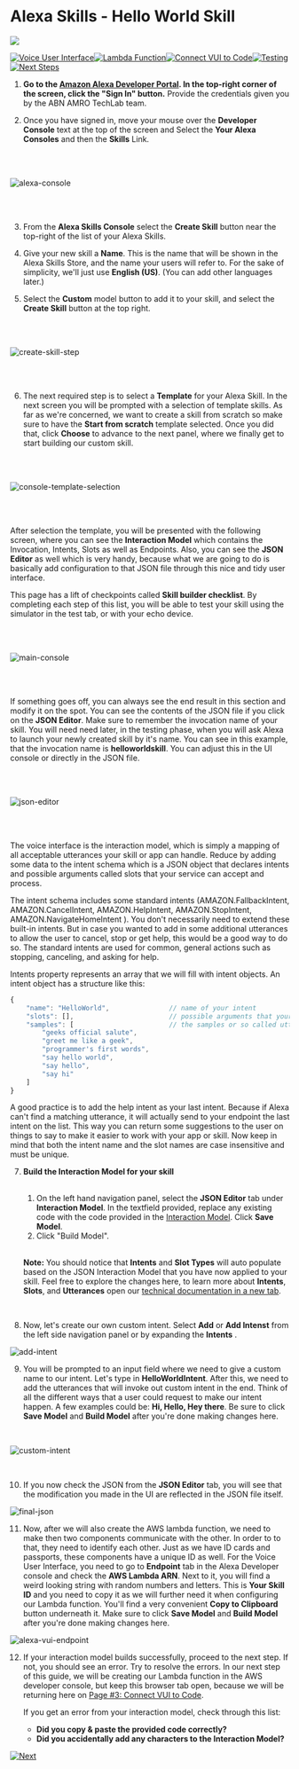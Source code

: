 # Alexa Skills - Hello World Skill
<img src="https://m.media-amazon.com/images/G/01/mobile-apps/dex/alexa/alexa-skills-kit/tutorials/quiz-game/header._TTH_.png" />

[![Voice User Interface](https://m.media-amazon.com/images/G/01/mobile-apps/dex/alexa/alexa-skills-kit/tutorials/navigation/1-on._TTH_.png)](./1-voice-user-interface.md)[![Lambda Function](https://m.media-amazon.com/images/G/01/mobile-apps/dex/alexa/alexa-skills-kit/tutorials/navigation/2-locked._TTH_.png)](./2-lambda-function.md)[![Connect VUI to Code](https://m.media-amazon.com/images/G/01/mobile-apps/dex/alexa/alexa-skills-kit/tutorials/navigation/3-locked._TTH_.png)](./3-connect-vui-to-code.md)[![Testing](https://m.media-amazon.com/images/G/01/mobile-apps/dex/alexa/alexa-skills-kit/tutorials/navigation/4-locked._TTH_.png)](./4-testing.md)[![Next Steps](https://m.media-amazon.com/images/G/01/mobile-apps/dex/alexa/alexa-skills-kit/tutorials/navigation/5-locked._TTH_.png)](./5-next-steps.md)

1.  **Go to the [Amazon Alexa Developer Portal](http://developer.amazon.com/alexa?&sc_category=Owned&sc_channel=RD&sc_campaign=Evangelism2018&sc_publisher=github&sc_content=Survey&sc_detail=hello-world-nodejs-V2_GUI-1&sc_funnel=Convert&sc_country=WW&sc_medium=Owned_RD_Evangelism2018_github_Survey_hello-world-nodejs-V2_GUI-1_Convert_WW_beginnersdevs&sc_segment=beginnersdevs).  In the top-right corner of the screen, click the "Sign In" button.** Provide the credentials given you by the ABN AMRO TechLab team.


2.  Once you have signed in, move your mouse over the **Developer Console** text at the top of the screen and Select the **Your Alexa Consoles** and then the **Skills**  Link.

<br />
<br />

![alexa-console](./resources/alexa-console.png)

<br />
<br />

3.  From the **Alexa Skills Console** select the **Create Skill** button near the top-right of the list of your Alexa Skills.

4. Give your new skill a **Name**. This is the name that will be shown in the Alexa Skills Store, and the name your users will refer to.  For the sake of simplicity, we'll just use **English (US)**.  (You can add other languages later.)

5. Select the **Custom** model button to add it to your skill, and select the **Create Skill** button at the top right.

<br />
<br />

![create-skill-step](./resources/create-skill-step.png)

<br />
<br />

6. The next required step is to select a **Template** for your Alexa Skill. In the next screen you will be prompted with a selection of template skills. As far as we're concerned, we want to create a skill from scratch so make sure to have the **Start from scratch** template selected. Once you did that, click **Choose** to advance to the next panel, where we finally get to start building our custom skill.

<br />
<br />

![console-template-selection](./resources/console-template-selection.png)

<br />
<br />


After selection the template, you will be presented with the following screen, where you can see the **Interaction Model** which contains the Invocation, Intents, Slots as well as Endpoints. Also, you can see the **JSON Editor** as well which is very handy, because what we are going to do is basically add configuration to that JSON file through this nice and tidy user interface. 

This page has a lift of checkpoints called **Skill builder checklist**. By completing each step of this list, you will be able to test your skill using the simulator in the test tab, or with your echo device.

<br />
<br />

![main-console](./resources/main-console.png)

<br />
<br />


If something goes off, you can always see the end result in this section and modify it on the spot. You can see the contents of the JSON file if you click on the **JSON Editor**.
Make sure to remember the invocation name of your skill. You will need need later, in the testing phase, when you will ask Alexa to launch your newly created skill by it's name. You can see in this example, that the invocation name is __helloworldskill__. You can adjust this in the UI console or directly in the JSON file.

<br />
<br />

![json-editor](./resources/json-editor.png)

<br />
<br />

The voice interface is the interaction model, which is simply a mapping of all acceptable utterances your skill or app can handle. Reduce by adding some data to the intent schema which is a JSON object that declares intents and possible arguments called slots that your service can accept and process. 

The intent schema includes some standard intents (AMAZON.FallbackIntent, AMAZON.CancelIntent, AMAZON.HelpIntent, AMAZON.StopIntent,  AMAZON.NavigateHomeIntent ). You don't necessarily need to extend these built-in intents. But in case you wanted to add in some additional utterances to allow the user to cancel, stop or get help, this would be a good way to do so. The standard intents are used for common, general actions such as stopping, canceling, and asking for help.

Intents property represents an array that we will fill with intent objects. An intent object has a structure like this:

```javascript
{
    "name": "HelloWorld",               // name of your intent
    "slots": [],                        // possible arguments that your service can accept and process.
    "samples": [                        // the samples or so called utterances are a list of all the possible spoken phrases that can activate the current intent
        "geeks official salute",
        "greet me like a geek",
        "programmer's first words",
        "say hello world",
        "say hello",
        "say hi"
    ]
}
```

A good practice is to add the help intent as your last intent. Because if Alexa can't find a matching utterance, it will actually send to your endpoint the last intent on the list. This way you can return some suggestions to the user on things to say to make it easier to work with your app or skill. Now keep in mind that both the intent name and the slot names are case insensitive and must be unique.


7. **Build the Interaction Model for your skill**
    
    <br />

	1. On the left hand navigation panel, select the **JSON Editor** tab under **Interaction Model**. In the textfield provided, replace any existing code with the code provided in the [Interaction Model](../models/en-US.json).  Click **Save Model**.
    2. Click "Build Model".

    <br />

	**Note:** You should notice that **Intents** and **Slot Types** will auto populate based on the JSON Interaction Model that you have now applied to your skill. Feel free to explore the changes here, to learn more about **Intents**, **Slots**, and **Utterances** open our [technical documentation in a new tab](https://developer.amazon.com/docs/custom-skills/create-intents-utterances-and-slots.html?&sc_category=Owned&sc_channel=RD&sc_campaign=Evangelism2018&sc_publisher=github&sc_content=Survey&sc_detail=hello-world-nodejs-V2_GUI-1&sc_funnel=Convert&sc_country=WW&sc_medium=Owned_RD_Evangelism2018_github_Survey_hello-world-nodejs-V2_GUI-1_Convert_WW_beginnersdevs&sc_segment=beginnersdevs).

    <br />

8. Now, let's create our own custom intent. Select **Add** or **Add Intenst** from the left side navigation panel or by expanding the **Intents** .

![add-intent](./resources/add-intent.png)

9. You will be prompted to an input field where we need to give a custom name to our intent. Let's type in **HelloWorldIntent**. After this, we need to add the utterances that will invoke out custom intent in the end. Think of all the different ways that a user could request to make our intent happen. A few examples could be: **Hi, Hello, Hey there**. Be sure to click **Save Model** and **Build Model** after you're done making changes here.

<br />

![custom-intent](./resources/custom-intent.png)

<br />

10. If you now check the JSON from the **JSON Editor** tab, you will see that the modification you made in the UI are reflected in the JSON file itself.

![final-json](./resources/final-json.png)

11. Now, after we will also create the AWS lambda function, we need to make then two components communicate with the other. In order to to that, they need to identify each other. Just as we have ID cards and passports, these components have a unique ID as well. For the Voice User Interface, you need to go to **Endpoint** tab in the Alexa Developer console and check the **AWS Lambda ARN**. Next to it, you will find a weird looking string with random numbers and letters. This is **Your Skill ID** and you need to copy it as we will further need it when configuring our Lambda function. You'll find a very convenient **Copy to Clipboard** button underneath it. Make sure to click **Save Model** and **Build Model** after you're done making changes here.


![alexa-vui-endpoint](./resources/alexa-vui-endpoint.png)

12. If your interaction model builds successfully, proceed to the next step. If not, you should see an error. Try to resolve the errors. In our next step of this guide, we will be creating our Lambda function in the AWS developer console, but keep this browser tab open, because we will be returning here on [Page #3: Connect VUI to Code](./3-connect-vui-to-code.md).


     If you get an error from your interaction model, check through this list:

     *  **Did you copy & paste the provided code correctly?**
     *  **Did you accidentally add any characters to the Interaction Model?**

[![Next](https://m.media-amazon.com/images/G/01/mobile-apps/dex/alexa/alexa-skills-kit/tutorials/general/buttons/button_next_lambda_function._TTH_.png)](./2-lambda-function.md)
